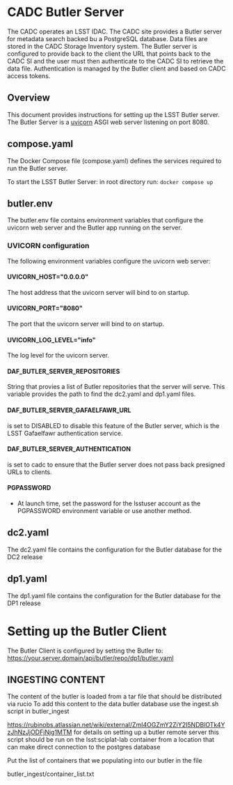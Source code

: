 # CADC Butler Server

The CADC operates an LSST IDAC.  The CADC site provides a Butler server for
metadata search backed bu a PostgreSQL database.  Data files are stored
in the CADC Storage Inventory system.  The Butler server is configured to
provide back to the client the URL that points back to the CADC SI and the user
must then authenticate to the CADC SI to retrieve the data file.  Authentication
is managed by the Butler client and based on CADC access tokens.

## Overview

This document provides instructions for setting up the LSST Butler server. The 
Butler Server is a [uvicorn](https://www.uvicorn.org/) ASGI web server listening on port 8080.

## compose.yaml

The Docker Compose file (compose.yaml) defines the services required to run the Butler server.

To start the LSST Butler Server: in root directory run: `docker compose up`

## butler.env

The butler.env file contains environment variables that configure the 
uvicorn web server and the Butler app running on the server.

### UVICORN configuration
The following environment variables configure the uvicorn web server:
#### UVICORN_HOST="0.0.0.0"
The host address that the uvicorn server will bind to on startup.
#### UVICORN_PORT="8080"
The port that the uvicorn server will bind to on startup.
#### UVICORN_LOG_LEVEL="info"
The log level for the uvicorn server.

#### DAF_BUTLER_SERVER_REPOSITORIES

String that provies a list of Butler repositories that the server will serve. This variable provides the path
to find the dc2.yaml and dp1.yaml files.

#### DAF_BUTLER_SERVER_GAFAELFAWR_URL

is set to DISABLED to disable this feature of the Butler server, which is the LSST Gafaelfawr authentication service.

#### DAF_BUTLER_SERVER_AUTHENTICATION 

is set to cadc to ensure that the Butler
server does not pass back presigned URLs to clients.

#### PGPASSWORD 

* At launch time, set the password for the lsstuser account as the PGPASSWORD environment variable or use another method.

## dc2.yaml

The dc2.yaml file contains the configuration for the Butler database for the DC2 release

## dp1.yaml

The dp1.yaml file contains the configuration for the Butler database for the DP1 release

# Setting up the Butler Client

The Butler Client is configured by setting the Butler to:  
https://your.server.domain/api/butler/repo/dp1/butler.yaml


## INGESTING CONTENT

The content of the butler is loaded from a tar file that should be distributed via rucio
To add this content to the data butler database use the ingest.sh script in butler_ingest

https://rubinobs.atlassian.net/wiki/external/ZmI4OGZmY2ZiY2I5NDBlOTk4YzJhNzJjODFjNjg1MTM
for details on setting up a butler remote server this script should
be run on the lsst:sciplat-lab container from a location that can make
direct connection to the postgres database

Put the list of containers that we populating into our butler in the file

butler_ingest/container_list.txt
